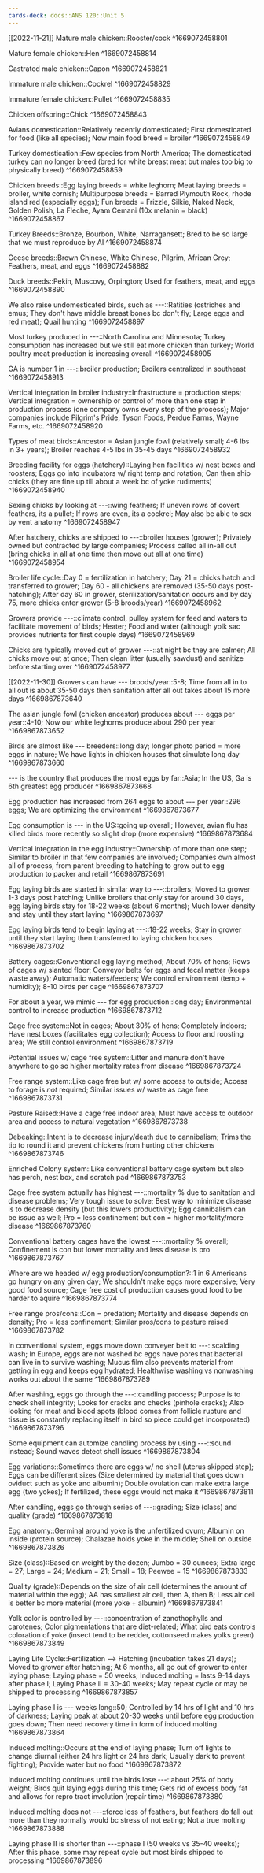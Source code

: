 ```yaml
---
cards-deck: docs::ANS 120::Unit 5
---
```


[[2022-11-21]]
Mature male chicken::Rooster/cock
^1669072458801

Mature female chicken::Hen
^1669072458814

Castrated male chicken::Capon
^1669072458821

Immature male chicken::Cockrel
^1669072458829

Immature female chicken::Pullet
^1669072458835

Chicken offspring::Chick
^1669072458843

Avians domestication::Relatively recently domesticated; First domesticated for food (like all species); Now main food breed = broiler
^1669072458849

Turkey domestication::Few species from North America; The domesticated turkey can no longer breed (bred for white breast meat but males too big to physically breed)
^1669072458859

Chicken breeds::Egg laying breeds = white leghorn; Meat laying breeds = broiler, white cornish; Multipurpose breeds = Barred Plymouth Rock, rhode island red (especially eggs); Fun breeds = Frizzle, Silkie, Naked Neck, Golden Polish, La Fleche, Ayam Cemani (10x melanin = black)
^1669072458867

Turkey Breeds::Bronze, Bourbon, White, Narragansett; Bred to be so large that we must reproduce by AI
^1669072458874

Geese breeds::Brown Chinese, White Chinese, Pilgrim, African Grey; Feathers, meat, and eggs
^1669072458882

Duck breeds::Pekin, Muscovy, Orpington; Used for feathers, meat, and eggs
^1669072458890

We also raise undomesticated birds, such as ---::Ratities (ostriches and emus; They don't have middle breast bones bc don't fly; Large eggs and red meat); Quail hunting
^1669072458897

Most turkey produced in ---::North Carolina and Minnesota; Turkey consumption has increased but we still eat more chicken than turkey; World poultry meat production is increasing overall
^1669072458905

GA is number 1 in ---::broiler production; Broilers centralized in southeast
^1669072458913

Vertical integration in broiler industry::Infrastructure = production steps; Vertical integration = ownership or control of more than one step in production process (one company owns every step of the process); Major companies include Pilgrim's Pride, Tyson Foods, Perdue Farms, Wayne Farms, etc.
^1669072458920

Types of meat birds::Ancestor = Asian jungle fowl (relatively small; 4-6 lbs in 3+ years); Broiler reaches 4-5 lbs in 35-45 days
^1669072458932

Breeding facility for eggs (hatchery)::Laying hen facilities w/ nest boxes and roosters; Eggs go into incubators w/ right temp and rotation; Can then ship chicks (they are fine up till about a week bc of yoke rudiments)
^1669072458940

Sexing chicks by looking at ---::wing feathers; If uneven rows of covert feathers, its a pullet; If rows are even, its a cockrel; May also be able to sex by vent anatomy
^1669072458947

After hatchery, chicks are shipped to ---::broiler houses (grower); Privately owned but contracted by large companies; Process called all in-all out (bring chicks in all at one time then move out all at one time)
^1669072458954

Broiler life cycle::Day 0 = fertilization in hatchery; Day 21 = chicks hatch and transferred to grower; Day 60 - all chickens are removed (35-50 days post-hatching); After day 60 in grower, sterilization/sanitation occurs and by day 75, more chicks enter grower (5-8 broods/year)
^1669072458962

Growers provide ---::climate control, pulley system for feed and waters to facilitate movement of birds; Heater; Food and water (although yolk sac provides nutrients for first couple days)
^1669072458969

Chicks are typically moved out of grower ---::at night bc they are calmer; All chicks move out at once; Then clean litter (usually sawdust) and sanitize before starting over
^1669072458977

[[2022-11-30]]
Growers can have --- broods/year::5-8; Time from all in to all out is about 35-50 days then sanitation after all out takes about 15 more days
^1669867873640

The asian jungle fowl (chicken ancestor) produces about --- eggs per year::4-10; Now our white leghorns produce about 290 per year 
^1669867873652

Birds are almost like --- breeders::long day; longer photo period = more eggs in nature; We have lights in chicken houses that simulate long day
^1669867873660

--- is the country that produces the most eggs by far::Asia; In the US, Ga is 6th greatest egg producer
^1669867873668

Egg production has increased from 264 eggs to about --- per year::296 eggs; We are optimizing the environment
^1669867873677

Egg consumption is --- in the US::going up overall; However, avian flu has killed birds more recently so slight drop (more expensive)
^1669867873684

Vertical integration in the egg industry::Ownership of more than one step; Similar to broiler in that few companies are involved; Companies own almost all of process, from parent breeding to hatching to grow out to egg production to packer and retail
^1669867873691

Egg laying birds are started in similar way to ---::broilers; Moved to grower 1-3 days post hatching; Unlike broilers that only stay for around 30 days, egg laying birds stay for 18-22 weeks (about 6 months); Much lower density and stay until they start laying
^1669867873697

Egg laying birds tend to begin laying at ---::18-22 weeks; Stay in grower until they start laying then transferred to laying chicken houses
^1669867873702

Battery cages::Conventional egg laying method; About 70% of hens; Rows of cages w/ slanted floor; Conveyor belts for eggs and fecal matter (keeps waste away); Automatic waters/feeders; We control environment (temp + humidity); 8-10 birds per cage
^1669867873707

For about a year, we mimic --- for egg production::long day; Environmental control to increase production
^1669867873712

Cage free system::Not in cages; About 30% of hens; Completely indoors; Have nest boxes (facilitates egg collection); Access to floor and roosting area; We still control environment
^1669867873719

Potential issues w/ cage free system::Litter and manure don't have anywhere to go so higher mortality rates from disease
^1669867873724

Free range system::Like cage free but w/ some access to outside; Access to forage is *not* required; Similar issues w/ waste as cage free
^1669867873731

Pasture Raised::Have a cage free indoor area; Must have access to outdoor area and access to natural vegetation
^1669867873738

Debeaking::Intent is to decrease injury/death due to cannibalism; Trims the tip to round it and prevent chickens from hurting other chickens
^1669867873746

Enriched Colony system::Like conventional battery cage system but also has perch, nest box, and scratch pad
^1669867873753

Cage free system actually has highest ---::mortality % due to sanitation and disease problems; Very tough issue to solve; Best way to minimize disease is to decrease density (but this lowers productivity); Egg cannibalism can be issue as well; Pro = less confinement but con = higher mortality/more disease
^1669867873760

Conventional battery cages have the lowest ---::mortality % overall; Confinement is con but lower mortality and less disease is pro
^1669867873767

Where are we headed w/ egg production/consumption?::1 in 6 Americans go hungry on any given day; We shouldn't make eggs more expensive; Very good food source; Cage free cost of production causes good food to be harder to aquire
^1669867873774

Free range pros/cons::Con = predation; Mortality and disease depends on density; Pro = less confinement; Similar pros/cons to pasture raised
^1669867873782

In conventional system, eggs move down conveyer belt to ---::scalding wash; In Europe, eggs are not washed bc eggs have pores that bacterial can live in to survive washing; Mucus film also prevents material from getting in egg and keeps egg hydrated; Healthwise washing vs nonwashing works out about the same
^1669867873789

After washing, eggs go through the ---::candling process; Purpose is to check shell integrity; Looks for cracks and checks (pinhole cracks); Also looking for meat and blood spots (blood comes from follicle rupture and tissue is constantly replacing itself in bird so piece could get incorporated)
^1669867873796

Some equipment can automize candling process by using ---::sound instead; Sound waves detect shell issues
^1669867873804

Egg variations::Sometimes there are eggs w/ no shell (uterus skipped step); Eggs can be different sizes (Size determined by material that goes down oviduct such as yoke and albumin); Double ovulation can make extra large egg (two yokes); If fertilized, these eggs would not make it
^1669867873811

After candling, eggs go through series of ---::grading; Size (class) and quality (grade)
^1669867873818

Egg anatomy::Germinal around yoke is the unfertilized ovum; Albumin on inside (protein source); Chalazae holds yoke in the middle; Shell on outside
^1669867873826

Size (class)::Based on weight by the dozen; Jumbo = 30 ounces; Extra large = 27; Large = 24; Medium = 21; Small = 18; Peewee = 15
^1669867873833

Quality (grade)::Depends on the size of air cell (determines the amount of material within the egg); AA has smallest air cell, then A, then B; Less air cell is better bc more material (more yoke + albumin)
^1669867873841

Yolk color is controlled by ---::concentration of zanothophylls and carotenes; Color pigmentations that are diet-related; What bird eats controls coloration of yoke (insect tend to be redder, cottonseed makes yolks green)
^1669867873849

Laying Life Cycle::Fertilization --> Hatching (incubation takes 21 days); Moved to grower after hatching; At 6 months, all go out of grower to enter laying phase; Laying phase = 50 weeks; Induced molting = lasts 9-14 days after phase I; Laying Phase II = 30-40 weeks; May repeat cycle or may be shipped to processing
^1669867873857

Laying phase I is --- weeks long::50; Controlled by 14 hrs of light and 10 hrs of darkness; Laying peak at about 20-30 weeks until before egg production goes down; Then need recovery time in form of induced molting
^1669867873864

Induced molting::Occurs at the end of laying phase; Turn off lights to change diurnal (either 24 hrs light or 24 hrs dark; Usually dark to prevent fighting); Provide water but no food
^1669867873872

Induced molting continues until the birds lose ---::about 25% of body weight; Birds quit laying eggs during this time; Gets rid of excess body fat and allows for repro tract involution (repair time)
^1669867873880

Induced molting does not ---::force loss of feathers, but feathers do fall out more than they normally would bc stress of not eating; Not a true molting
^1669867873888

Laying phase II is shorter than ---::phase I (50 weeks vs 35-40 weeks); After this phase, some may repeat cycle but most birds shipped to processing
^1669867873896

